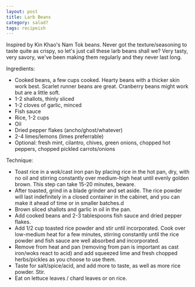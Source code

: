 ```yaml
---
layout: post
title: Larb Beans
category: salad?
tags: recipeish
---
```


Inspired by Kin Khao's Nam Tok beans. Never got the texture/seasoning to taste quite as crispy, so let's just call these larb beans shall we? Very tasty, very savory, we've been making them regularly and they never last long.

Ingredients:
* Cooked beans, a few cups cooked. Hearty beans with a thicker skin work best. Scarlet runner beans are great. Cranberry beans might work but are a little soft. 
* 1-2 shallots, thinly sliced
* 1-2 cloves of garlic, minced
* Fish sauce
* Rice, 1-2 cups
* Oil
* Dried pepper flakes (ancho/ghost/whatever)
* 2-4 limes/lemons (limes preferrable)
* Optional: fresh mint, cilantro, chives, green onions, chopped hot peppers, chopped pickled carrots/onions

Technique:
* Toast rice in a wok/cast iron pan by placing rice in the hot pan, dry, with no oil and stirring constantly over medium-high heat until evenly golden brown. This step can take 15-20 minutes, beware.
* After toasted, grind in a blade grinder and set aside. The rice powder will last indefinitely in a closed container in the cabinet, and you can make it ahead of time or in smaller batches.d
* Brown sliced shallots and garlic in oil in the pan.
* Add cooked beans and 2-3 tablespoons fish sauce and dried pepper flakes.
* Add 1/2 cup toasted rice powder and stir until incorporated. Cook over low-medium heat for a few minutes, stirring constantly until the rice powder and fish sauce are well absorbed and incorporated.
* Remove from heat and pan (removing from pan is important as cast iron/woks react to acid) and add squeezed lime and fresh chopped herbs/pickles as you choose to use them.
* Taste for salt/spice/acid, and add more to taste, as well as more rice powder. Stir.
* Eat on lettuce leaves / chard leaves or on rice.

